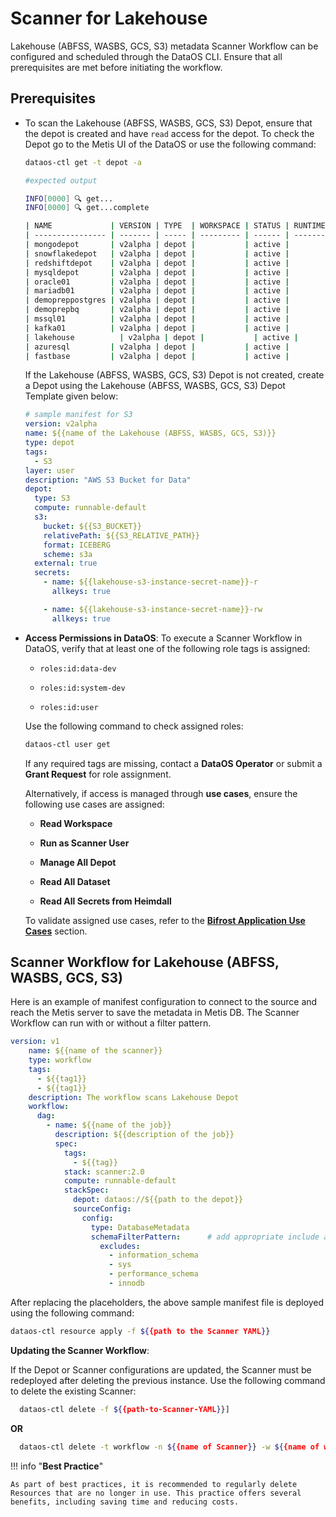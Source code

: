 # Scanner for Lakehouse 


Lakehouse (ABFSS, WASBS, GCS, S3) metadata Scanner Workflow can be configured and scheduled through the DataOS CLI. Ensure that all prerequisites are met before initiating the workflow.


## Prerequisites

- To scan the ⁠Lakehouse (ABFSS, WASBS, GCS, S3) Depot, ensure that the depot is created and  have `read` access for the depot. To check the Depot go to the Metis UI of the DataOS or use the following command:

    ```bash
    dataos-ctl get -t depot -a
    ```

    ```bash
    #expected output

    INFO[0000] 🔍 get...
    INFO[0000] 🔍 get...complete

    | NAME             | VERSION | TYPE  | WORKSPACE | STATUS | RUNTIME | OWNER      |
    | ---------------- | ------- | ----- | --------- | ------ | ------- | ---------- |
    | mongodepot       | v2alpha | depot |           | active |         | usertest   |
    | snowflakedepot   | v2alpha | depot |           | active |         | gojo       |
    | redshiftdepot    | v2alpha | depot |           | active |         | kira       |
    | mysqldepot       | v2alpha | depot |           | active |         | ryuk       |
    | oracle01         | v2alpha | depot |           | active |         | drdoom     |
    | mariadb01        | v2alpha | depot |           | active |         | tonystark  |
    | demopreppostgres | v2alpha | depot |           | active |         | slimshaddy |
    | demoprepbq       | v2alpha | depot |           | active |         | pengvin    |
    | mssql01          | v2alpha | depot |           | active |         | hulk       |
    | kafka01          | v2alpha | depot |           | active |         | peeter     |
    | lakehouse          | v2alpha | depot |           | active |         | blackpink  |
    | azuresql         | v2alpha | depot |           | active |         | arnold     |
    | fastbase         | v2alpha | depot |           | active |         | ddevil     |

    ```

    If the Lakehouse (ABFSS, WASBS, GCS, S3) Depot is not created, create a Depot using the Lakehouse (ABFSS, WASBS, GCS, S3) Depot Template given below:

    ```yaml
    # sample manifest for S3
    version: v2alpha
    name: ${{name of the ⁠Lakehouse (ABFSS, WASBS, GCS, S3)}}
    type: depot
    tags: 
      - S3
    layer: user
    description: "AWS S3 Bucket for Data"
    depot: 
      type: S3
      compute: runnable-default
      s3: 
        bucket: ${{S3_BUCKET}}        
        relativePath: ${{S3_RELATIVE_PATH}}          
        format: ICEBERG
        scheme: s3a       
      external: true
      secrets: 
        - name: ${{lakehouse-s3-instance-secret-name}}-r
          allkeys: true

        - name: ${{lakehouse-s3-instance-secret-name}}-rw
          allkeys: true
    ```

- **Access Permissions in DataOS**: To execute a Scanner Workflow in DataOS, verify that at least one of the following role tags is assigned:
    
    - `roles:id:data-dev`
      
    - `roles:id:system-dev`
      
    - `roles:id:user`
      
    Use the following command to check assigned roles:

    ```bash
    dataos-ctl user get
    ```

    If any required tags are missing, contact a **DataOS Operator** or submit a **Grant Request** for role assignment.

    Alternatively, if access is managed through **use cases**, ensure the following use cases are assigned:
      
    - **Read Workspace**
      
    - **Run as Scanner User**
      
    - **Manage All Depot**
      
    - **Read All Dataset**
      
    - **Read All Secrets from Heimdall**
      
    To validate assigned use cases, refer to the [**Bifrost Application Use Cases**](/interfaces/bifrost/ "Bifrost is a Graphical User Interface (GUI) that empowers users to effortlessly create and manage access policies for applications, services, people, and datasets. Bifrost leverages the governance engine of DataOS, Heimdall, to ensure secure and compliant data access through ABAC policies, giving users fine-grained control over the data and resources.") section.

## Scanner Workflow for Lakehouse (ABFSS, WASBS, GCS, S3)

Here is an example of manifest configuration to connect to the source and reach the Metis server to save the metadata in Metis DB. The Scanner Workflow can run with or without a filter pattern.

```yaml
version: v1
    name: ${{name of the scanner}}
    type: workflow
    tags:
      - ${{tag1}}
      - ${{tag1}}
    description: The workflow scans Lakehouse Depot
    workflow:
      dag:
        - name: ${{name of the job}}
          description: ${{description of the job}}
          spec:
            tags:
              - ${{tag}}
            stack: scanner:2.0
            compute: runnable-default
            stackSpec:
              depot: dataos://${{path to the depot}}
              sourceConfig: 
                config:
                  type: DatabaseMetadata
                  schemaFilterPattern:      # add appropriate include and exclude filter patterns
                    excludes:
                      - information_schema
                      - sys
                      - performance_schema
                      - innodb
```

After replacing the placeholders, the above sample manifest file is deployed using the following command:

```bash
dataos-ctl resource apply -f ${{path to the Scanner YAML}}
```

**Updating the Scanner Workflow**:

If the Depot or Scanner configurations are updated, the Scanner must be redeployed after deleting the previous instance. Use the following command to delete the existing Scanner:

```bash 
  dataos-ctl delete -f ${{path-to-Scanner-YAML}}]
```

**OR**

```bash
  dataos-ctl delete -t workflow -n ${{name of Scanner}} -w ${{name of workspace}}
```


!!! info "**Best Practice**"

    As part of best practices, it is recommended to regularly delete Resources that are no longer in use. This practice offers several benefits, including saving time and reducing costs.